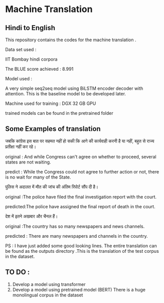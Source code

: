 # Machine Translation

## Hindi to English

This repository contains the codes for the machine translation .

Data set used :

IIT Bombay hindi corpora



The BLUE score achieved : 8.991

Model used :

A very simple seq2seq model using BiLSTM encoder decoder with attention.
This is the baseline model to be developed later.


Machine used for training : DGX 32 GB GPU 

trained models can be found in the pretrained folder

## Some Examples of translation

जबकि कांग्रेस इस बात पर सहमत नहीं हो सकी कि आगे की कार्यवाही करनी है या नहीं, बहुत से राज्य प्रतीक्षा नहीं कर रहे।

original : And while Congress can't agree on whether to proceed, several states are not waiting.

predict : While the Congress could not agree to further action or not, there is no wait for many of the State.


पुलिस ने अदालत में मौत की जांच की अंतिम रिपोर्ट सौंप दी है।

original :The police have filed the final investigation report with the court.

predicted:The police have assigned the final report of death in the court.


देश में इतने अखबार और चैनल हैं।

original :The country has so many newspapers and news channels.

predicted : There are many newspapers and channels in the country.


PS : I have just added some good looking lines. The entire translation can be found as the outputs directory .This is the translation of the test corpus in the  dataset.













## TO DO :

1. Develop a model using transformer
2. Develop a model using pretrained model (BERT)
There is a huge monolingual corpus in the dataset 
